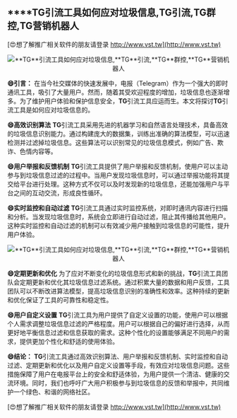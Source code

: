 ## ****TG**引流工具如何应对垃圾信息,**TG**引流,**TG**群控,**TG**营销机器人**

[😍想了解推广相关软件的朋友请登录 http://www.vst.tw](http://www.vst.tw)

 <center><img src="https://vst.tw/MP4/tuiguang/png/6.png" alt="**TG**引流工具如何应对垃圾信息,**TG**引流,**TG**群控,**TG**营销机器人"></center>

**😄引言：**
在当今社交媒体的快速发展中，电报（Telegram）作为一个强大的即时通讯工具，吸引了大量用户。然而，随着其受欢迎程度的增加，垃圾信息也逐渐增多。为了维护用户体验和保护信息安全，**TG**引流工具应运而生。本文将探讨**TG**引流工具是如何应对垃圾信息的。

**😄高效识别算法**
**TG**引流工具采用先进的机器学习和自然语言处理技术，具备高效的垃圾信息识别能力。通过构建庞大的数据集，训练出准确的算法模型，可以迅速检测并过滤掉垃圾信息。这些算法可以识别常见的垃圾信息模式，例如广告、欺诈、色情内容等。

**😄用户举报和反馈机制**
**TG**引流工具提供了用户举报和反馈机制，使用户可以主动参与到垃圾信息过滤的过程中。当用户发现垃圾信息时，可以通过举报功能将其提交给平台进行处理。这种方式不仅可以及时发现新的垃圾信息，还能加强用户与平台之间的互动交流，形成良性循环。

**😄实时监控和自动过滤**
**TG**引流工具通过实时监控系统，对即时通讯内容进行扫描和分析。当发现垃圾信息时，系统会立即进行自动过滤，阻止其传播给其他用户。这种实时监控和自动过滤的机制可以有效减少用户接触到垃圾信息的可能性，提升用户体验。

 <center><img src="https://vst.tw/MP4/tuiguang/png/1.png" alt="**TG**引流工具如何应对垃圾信息,**TG**引流,**TG**群控,**TG**营销机器人"></center>

**😄定期更新和优化**
为了应对不断变化的垃圾信息形式和新的挑战，**TG**引流工具团队会定期更新和优化其垃圾信息过滤系统。通过积累大量的数据和用户反馈，工具团队可以不断改进算法模型，提高垃圾信息识别的准确性和效率。这种持续的更新和优化保证了工具的可靠性和稳定性。

**😄用户自定义设置**
**TG**引流工具为用户提供了自定义设置的功能，使用户可以根据个人需求调整垃圾信息过滤的严格程度。用户可以根据自己的偏好进行选择，从而更好地平衡信息过滤和信息获取的需求。这种个性化的设置能够满足不同用户的需求，提供更加个性化和舒适的使用体验。

**😄结论：**
**TG**引流工具通过高效识别算法、用户举报和反馈机制、实时监控和自动过滤、定期更新和优化以及用户自定义设置等手段，有效应对垃圾信息问题。这些措施保障了用户在电报平台上的安全和舒适体验，为用户提供一个清洁、健康的交流环境。同时，我们也呼吁广大用户积极参与到垃圾信息的反馈和举报中，共同维护一个绿色、和谐的网络社区。

[😍想了解推广相关软件的朋友请登录 http://www.vst.tw](http://www.vst.tw)



